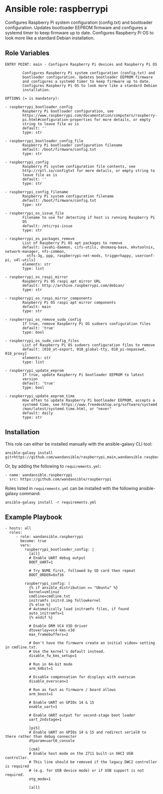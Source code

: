 Ansible role: raspberrypi
=========================

Configures Raspberry Pi system configuration (config.txt) and
bootloader configuration. Updates bootloader EEPROM firmware
and configures a systemd timer to keep firmware up to date.
Configures Raspberry Pi OS to look more like a standard Debian
installation.

Role Variables
--------------

```
ENTRY POINT: main - Configure Raspberry Pi devices and Raspberry Pi OS

        Configures Raspberry Pi system configuration (config.txt) and
        bootloader configuration. Updates bootloader EEPROM firmware
        and configures a systemd timer to keep firmware up to date.
        Configures Raspberry Pi OS to look more like a standard Debian
        installation.

OPTIONS (= is mandatory):

- raspberrypi_bootloader_config
        Raspberry Pi bootloader configuration, see
        https://www.raspberrypi.com/documentation/computers/raspberry-
        pi.html#configuration-properties for more details, or empty
        string to leave file as is
        default: ''
        type: str

- raspberrypi_bootloader_config_file
        Raspberry Pi bootloader configuration filename
        default: /boot/firmware/config.txt
        type: str

- raspberrypi_config
        Raspberry Pi system configuration file contents, see
        http://rptl.io/configtxt for more details, or empty string to
        leave file as is
        default: ''
        type: str

- raspberrypi_config_filename
        Raspberry Pi system configuration filename
        default: /boot/firmware/config.txt
        type: str

- raspberrypi_os_issue_file
        Filename to use for detecting if host is running Raspberry Pi
        OS
        default: /etc/rpi-issue
        type: str

- raspberrypi_os_packages_remove
        List of Raspberry Pi OS apt packages to remove
        default: [avahi-daemon, cifs-utils, dnsmasq-base, mkvtoolnix, network-manager, nfs-common,
          ntfs-3g, ppp, raspberrypi-net-mods, triggerhappy, userconf-pi, v4l-utils]
        elements: str
        type: list

- raspberrypi_os_raspi_mirror
        Raspberry Pi OS raspi apt mirror URL
        default: http://archive.raspberrypi.com/debian/
        type: str

- raspberrypi_os_raspi_mirror_components
        Raspberry Pi OS raspi apt mirror components
        default: main
        type: str

- raspberrypi_os_remove_sudo_config
        If true, remove Raspberry Pi OS sudoers configuration files
        default: 'true'
        type: bool

- raspberrypi_os_sudo_config_files
        List of Raspberry Pi OS sudoers configuration files to remove
        default: [010_at-export, 010_global-tty, 010_pi-nopasswd, 010_proxy]
        elements: str
        type: list

- raspberrypi_update_eeprom
        If true, update Raspberry Pi bootloader EEPROM to latest
        version
        default: 'true'
        type: bool

- raspberrypi_update_eeprom_time
        How often to update Raspberry Pi bootloader EEPROM, accepts a
        systemd time, see https://www.freedesktop.org/software/systemd
        /man/latest/systemd.time.html, or "never"
        default: daily
        type: str
```

Installation
------------

This role can either be installed manually with the ansible-galaxy CLI tool:

    ansible-galaxy install git+https://github.com/wandansible/raspberrypi,main,wandansible.raspberrypi

Or, by adding the following to `requirements.yml`:

    - name: wandansible.raspberrypi
      src: https://github.com/wandansible/raspberrypi

Roles listed in `requirements.yml` can be installed with the following ansible-galaxy command:

    ansible-galaxy install -r requirements.yml

Example Playbook
----------------

    - hosts: all
      roles:
         - role: wandansible.raspberrypi
           become: true
           vars:
             raspberrypi_bootloader_config: |
               [all]
               # Enable UART debug output
               BOOT_UART=1

               # Try NVME first, followed by SD card then repeat
               BOOT_ORDER=0xf16

             raspberrypi_config: |
               {% if ansible_distribution == "Ubuntu" %}
               kernel=vmlinuz
               cmdline=cmdline.txt
               initramfs initrd.img followkernel
               {% else %}
               # Automatically load initramfs files, if found
               auto_initramfs=1
               {% endif %}

               # Enable DRM VC4 V3D driver
               dtoverlay=vc4-kms-v3d
               max_framebuffers=2

               # Don't have the firmware create an initial video= setting in cmdline.txt.
               # Use the kernel's default instead.
               disable_fw_kms_setup=1

               # Run in 64-bit mode
               arm_64bit=1

               # Disable compensation for displays with overscan
               disable_overscan=1

               # Run as fast as firmware / board allows
               arm_boost=1

               # Enable UART on GPIOs 14 & 15
               enable_uart=1

               # Enable UART output for second-stage boot loader
               uart_2ndstage=1

               [pi5]
               # Enable UART on GPIOs 14 & 15 and redirect serial0 to there rather than debug connector
               dtparam=uart0_console

               [cm4]
               # Enable host mode on the 2711 built-in XHCI USB controller.
               # This line should be removed if the legacy DWC2 controller is required
               # (e.g. for USB device mode) or if USB support is not required.
               otg_mode=1

               [all]

